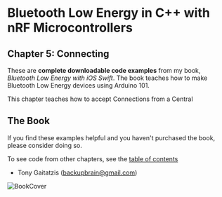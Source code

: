 # Bluetooth Low Energy in C++ with nRF Microcontrollers

## Chapter 5: Connecting


These are **complete downloadable code examples** from my book, _Bluetooth Low Energy with iOS Swift_.  The book teaches how to make Bluetooth Low Energy devices using Arduino 101.

This chapter teaches how to accept Connections from a Central

## The Book

If you find these examples helpful and you haven't purchased the book, please consider doing so.

To see code from other chapters, see the [table of contents](https://github.com/BluetoothLowEnergyInCppWithnRFx/Book)

- Tony Gaitatzis (<backupbrain@gmail.com>)

![BookCover](https://github.com/BluetoothLowEnergyInCppWithnRFx/Book/blob/master/Bluetooth%20Low%20Energy%20in%20CC%2B%2B%20with%20nRFx%20Cover.png)
